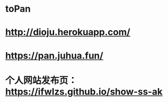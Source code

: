 # toPan

# http://dioju.herokuapp.com/

# https://pan.juhua.fun/

# 个人网站发布页：https://ifwlzs.github.io/show-ss-ak
